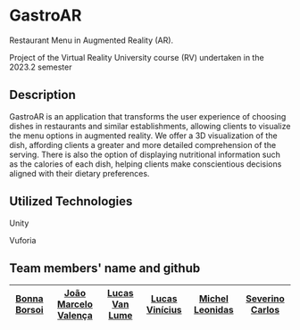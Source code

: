 # GastroAR
Restaurant Menu in Augmented Reality (AR).

Project of the Virtual Reality University course (RV) undertaken in the 2023.2 semester

## Description
GastroAR is an application that transforms the user experience of choosing dishes in restaurants and similar establishments, allowing clients to visualize the menu options in augmented reality. We offer a 3D visualization of the dish, affording clients a greater and more detailed comprehension of the serving. There is also the option of displaying nutritional information such as the calories of each dish, helping clients make conscientious decisions aligned with their dietary preferences.

## Utilized Technologies
Unity

Vuforia

## Team members' name and github

 |  [Bonna Borsoi](https://github.com/bonnaborsoi)    |    [João Marcelo Valença](https://joaomarcelovalencachacon)  |   [Lucas Van Lume](https://github.com/LucasVanLume) |  [Lucas Vinícius](https://github.com/VS-Lucas)  | [Michel Leonidas ](https://github.com/onleonidas)  |  [Severino Carlos](https://github.com/severinocarlos) |
 |  ------------------ | ------------------ | ------------------ | ------------------ | ------------------ | ------------------ | 
